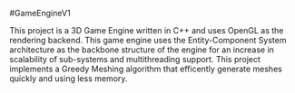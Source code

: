 #GameEngineV1

This project is a 3D Game Engine written in C++ and uses OpenGL as the rendering backend. This game engine uses the Entity-Component System architecture as the backbone structure of the engine for an increase in scalability of sub-systems and multithreading support. This project implements a Greedy Meshing algorithm that efficently generate meshes quickly and using less memory. 
